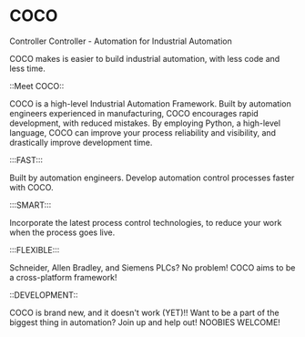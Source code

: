 # COCO
Controller Controller - Automation for Industrial Automation

COCO makes is easier to build industrial automation, with less code and less time.

::Meet COCO::

COCO is a high-level Industrial Automation Framework. Built by automation engineers experienced in manufacturing, COCO encourages rapid development, with reduced mistakes. By employing Python, a high-level language, COCO can improve your process reliability and visibility, and drastically improve development time.


:::FAST:::

Built by automation engineers. Develop automation control processes faster with COCO.

:::SMART:::

Incorporate the latest process control technologies, to reduce your work when the process goes live.

:::FLEXIBLE:::

Schneider, Allen Bradley, and Siemens PLCs? No problem! COCO aims to be a cross-platform framework!

::DEVELOPMENT::

COCO is brand new, and it doesn't work (YET)!! Want to be a part of the biggest thing in automation? Join up and help out! NOOBIES WELCOME!
